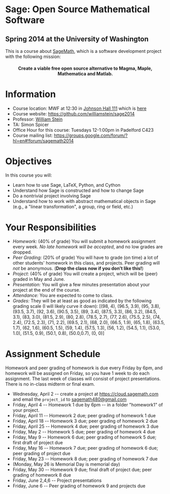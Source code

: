 # Sage: Open Source Mathematical Software

## Spring 2014 at the University of Washington

This is a course about [SageMath](http://sagemath.org), which is a software development project with the following mission:

<h4 style="text-align:center">
  Create a viable free open source alternative to Magma, Maple, Mathematica and Matlab.
</h4>


# Information

- Course location: MWF at 12:30 in [Johnson Hall 111](http://www.css.washington.edu/room/JHN+111) which is [here](http://tinyurl.com/pdse7jz)
- Course website: <https://github.com/williamstein/sage2014>
- Professor: [William Stein](http://wstein.org)
- TA: Simon Spicer
- Office Hour for this course: Tuesdays 12-1:00pm in Padelford C423
- Course mailing list: <https://groups.google.com/forum/?hl=en#!forum/sagemath2014>


# Objectives

In this course you will:

- Learn how to use Sage, LaTeX, Python, and Cython
- Understand how Sage is constructed and how to change Sage
- Do a nontrivial project involving Sage
- Understand how to work with abstract mathematical objects in Sage (e.g., a "linear transformation", a group, ring or field, etc.)

# Your Responsibilities

- *Homework:* (40% of grade) You will submit a homework assignment every week.  *No late homework will be accepted*, and no low grades are dropped.
- *Peer Grading:* (20% of grade) You will have to grade (on time) a lot of other students' homework in this class, and projects.  Peer grading will *not* be anonymous.  (**Drop the class now if you don't like this!**)
- *Project*: (40% of grade) You will create a project, which will be (peer) graded in May and June.
- *Presentation:* You will give a few minutes presentation about your project at the end of the course.
- *Attendance:* You are expected to come to class.
- *Grades:*  They will be at least as good as indicated by the following grading scale (I will likely curve it down): [(98, 4), (96.5, 3.9), (95, 3.8), (93.5, 3.7), (92, 3.6), (90.5, 3.5), (89, 3.4), (87.5, 3.3), (86, 3.2), (84.5, 3.1), (83, 3.0), (81.5, 2.9), (80, 2.8), (78.5, 2.7), (77, 2.6), (75.5, 2.5), (74, 2.4), (72.5, 2.3), (71, 2.2), (69.5, 2.1), (68, 2.0), (66.5, 1.9), (65, 1.8), (63.5, 1.7), (62, 1.6), (60.5, 1.5), (59, 1.4), (57.5, 1.3), (56, 1.2), (54.5, 1.1), (53.0, 1.0), (51.5, 0.9), (50.1, 0.8), (50.0,0.7), (0, 0)]

# Assignment Schedule

Homework and peer grading of homework is due every Friday by 6pm, and homework will be assigned on Friday, so you have 1 week to do each assignment.  The last week of classes will consist of project presentations.    There is no in-class midterm or final exam.

- Wednesday, April 2 -- create a project at https://cloud.sagemath.com and email the `project_id` to sagemath480@gmail.com
- Friday, April 4    -- Homework 1 due by 6pm -- in a folder "homework1" of your project.
- Friday, April 11   -- Homework 2 due; peer grading of homework 1 due
- Friday, April 18   -- Homework 3 due; peer grading of homework 2 due
- Friday, April 25   -- Homework 4 due; peer grading of homework 3 due
- Friday, May 2      -- Homework 5 due; peer grading of homework 4 due
- Friday, May 9      -- Homework 6 due; peer grading of homework 5 due; first draft of project due
- Friday, May 16     -- Homework 7 due; peer grading of homework 6 due; peer grading of project due
- Friday, May 23     -- Homework 8 due; peer grading of homework 7 due
- (Monday, May 26 is Memorial Day is memorial day)
- Friday, May 30     -- Homework 9 due; final draft of project due; peer grading of homework 8 due
- Friday, June 2,4,6 -- Project presentations
- Friday, June 6     -- Peer grading of homework 9 and projects due






